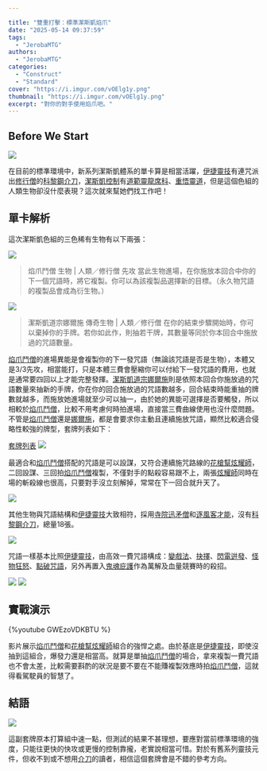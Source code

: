 ```yaml
---

title: "雙重打擊：標準潔斯凱焰爪"
date: "2025-05-14 09:37:59"
tags:
  - "JerobaMTG"
authors:
  - "JerobaMTG"
categories:
  - "Construct"
  - "Standard"
cover: "https://i.imgur.com/vOElg1y.png"
thumbnail: "https://i.imgur.com/vOElg1y.png"
excerpt: "對你的對手使用焰爪吧。"
---
```


## Before We Start

![](https://i.imgur.com/vOElg1y.png)

在目前的標準環境中，新系列潔斯凱體系的單卡算是相當活躍，[伊捷靈技](https://www.mtggoldfish.com/archetype/standard-izzet-prowess-dmu#paper)有連咒派出[修行僧](https://scryfall.com/card/ttdm/3/monk)的[科黎鋼介刀](https://scryfall.com/card/tdm/103/cori-steel-cutter)，[潔斯凱控制](https://www.mtggoldfish.com/archetype/standard-jeskai-control-dmu#paper)有[道範靈龍席科](https://scryfall.com/card/tdm/223/shiko-paragon-of-the-way)、[重悟靈道](https://scryfall.com/card/tdm/215/rediscover-the-way)，但是這個色組的人類生物卻沒什麼表現？這次就來幫她們找工作吧！

## 單卡解析

這次潔斯凱色組的三色稀有生物有以下兩張：

![](https://i.imgur.com/Mj0KLmQ.png)
>焰爪鬥僧
>生物 | 人類／修行僧
>先攻
>當此生物進場，在你施放本回合中你的下一個咒語時，將它複製。你可以為該複製品選擇新的目標。（永久物咒語的複製品會成為衍生物。）

![](https://i.imgur.com/8x5PDRa.png)
>潔斯凱道宗娜爾施
>傳奇生物 | 人類／修行僧
>在你的結束步驟開始時，你可以棄掉你的手牌。若你如此作，則抽若干牌，其數量等同於你本回合中施放過的咒語數量。

[焰爪鬥僧](https://scryfall.com/card/tdm/185/flamehold-grappler)的進場異能是會複製你的下一發咒語（無論該咒語是否是生物），本體又是3/3先攻，相當能打，只是本體三費會壓縮你可以付給下一發咒語的費用，也就是通常要四回以上才能完整發揮。[潔斯凱道宗娜爾施](https://scryfall.com/card/tdm/209/narset-jeskai-waymaster)則是依照本回合你施放過的咒語數量來抽新的手牌，你在你的回合施放過的咒語數越多，回合結束時能重抽的牌數就越多，而施放她進場就至少可以抽一，由於她的異能可選擇是否要觸發，所以相較於[焰爪鬥僧](https://scryfall.com/card/tdm/185/flamehold-grappler)，比較不用考慮何時拍進場，直接當三費曲線使用也沒什麼問題。不管是[焰爪鬥僧](https://scryfall.com/card/tdm/185/flamehold-grappler)還是[娜爾施](https://scryfall.com/card/tdm/209/narset-jeskai-waymaster)，都是會要求你主動且連續施放咒語，顯然比較適合侵略性較強的牌型，套牌列表如下：

[套牌列表](https://www.mtggoldfish.com/deck/7084056#paper)
![](https://i.imgur.com/eCzMO97.png)

最適合和[焰爪鬥僧](https://scryfall.com/card/tdm/185/flamehold-grappler)搭配的咒語是可以設謀，又符合連續施咒路線的[花槍幫炫耀師](https://scryfall.com/card/otj/146/slickshot-show-off)，二回設謀、三回拍[焰爪鬥僧](https://scryfall.com/card/tdm/185/flamehold-grappler)複製，不僅對手的點殺容易跟不上，兩張[炫耀師](https://scryfall.com/card/otj/146/slickshot-show-off)同時在場的斬殺線也很高，只要對手沒立刻解掉，常常在下一回合就升天了。

![](https://i.imgur.com/oQtE6Td.png)

其他生物與咒語結構和[伊捷靈技](https://www.mtggoldfish.com/archetype/standard-izzet-prowess-dmu#paper)大致相符，採用[寺院迅矛僧](https://scryfall.com/card/bro/144/monastery-swiftspear)和[逐風客才能](https://scryfall.com/card/blb/75/stormchasers-talent)，沒有[科黎鋼介刀](https://scryfall.com/card/tdm/103/cori-steel-cutter)，總量18張。

![](https://i.imgur.com/6YdcGst.png)

咒語一樣基本比照[伊捷靈技](https://www.mtggoldfish.com/archetype/standard-izzet-prowess-dmu#paper)，由高效一費咒語構成：[變戲法](https://scryfall.com/card/woe/67/sleight-of-hand)、[抉擇](https://scryfall.com/card/fdn/512/opt)、[閃電逬發](https://scryfall.com/card/fdn/192/burst-lightning)、[怪物狂怒](https://scryfall.com/card/woe/142/monstrous-rage)、[點破咒語](https://scryfall.com/card/dft/64/spell-pierce)，另外再置入[鬼魂庇護](https://scryfall.com/card/dsk/30/sheltered-by-ghosts)作為萬解及血量競賽時的殺招。

![](https://i.imgur.com/AK2bxcf.png)
![](https://i.imgur.com/FEphdyj.png)

## 實戰演示

{%youtube GWEzoVDKBTU %}

影片展示[焰爪鬥僧](https://scryfall.com/card/tdm/185/flamehold-grappler)和[花槍幫炫耀師](https://scryfall.com/card/otj/146/slickshot-show-off)組合的強悍之處。由於基底是[伊捷靈技](https://www.mtggoldfish.com/archetype/standard-izzet-prowess-dmu#paper)，即使沒抽到這組合，爆發力還是相當高。就算是單抽[焰爪鬥僧](https://scryfall.com/card/tdm/185/flamehold-grappler)的場合，拿來複製一費咒語也不會太差，比較需要斟酌的狀況是要不要在不能賺複製效應時拍[焰爪鬥僧](https://scryfall.com/card/tdm/185/flamehold-grappler)，這就得看駕駛員的智慧了。

## 結語

![](https://i.imgur.com/5pce78q.png)

這副套牌原本打算組中速一點，但測試的結果不甚理想，要應對當前標準環境的強度，只能往更快的快攻或更慢的控制靠攏，老實說相當可惜。對於有舊系列靈技元件，但收不到或不想用[介刀](https://scryfall.com/card/tdm/103/cori-steel-cutter)的讀者，相信這個套牌會是不錯的參考方向。
